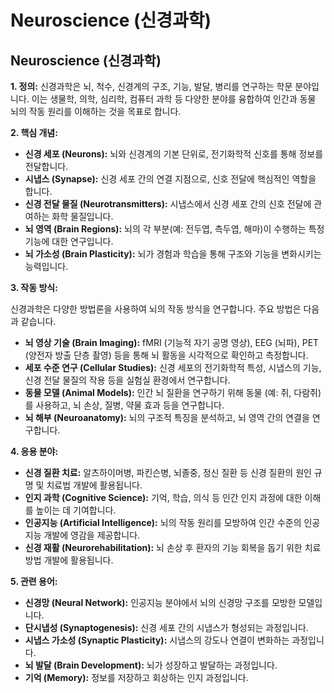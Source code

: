 # Neuroscience (신경과학)

## Neuroscience (신경과학)

**1. 정의:** 신경과학은 뇌, 척수, 신경계의 구조, 기능, 발달, 병리를 연구하는 학문 분야입니다. 이는 생물학, 의학, 심리학, 컴퓨터 과학 등 다양한 분야를 융합하여 인간과 동물 뇌의 작동 원리를 이해하는 것을 목표로 합니다.

**2. 핵심 개념:**

*   **신경 세포 (Neurons):** 뇌와 신경계의 기본 단위로, 전기화학적 신호를 통해 정보를 전달합니다.
*   **시냅스 (Synapse):** 신경 세포 간의 연결 지점으로, 신호 전달에 핵심적인 역할을 합니다.
*   **신경 전달 물질 (Neurotransmitters):** 시냅스에서 신경 세포 간의 신호 전달에 관여하는 화학 물질입니다.
*   **뇌 영역 (Brain Regions):** 뇌의 각 부분(예: 전두엽, 측두엽, 해마)이 수행하는 특정 기능에 대한 연구입니다.
*   **뇌 가소성 (Brain Plasticity):** 뇌가 경험과 학습을 통해 구조와 기능을 변화시키는 능력입니다.

**3. 작동 방식:**

신경과학은 다양한 방법론을 사용하여 뇌의 작동 방식을 연구합니다. 주요 방법은 다음과 같습니다.

*   **뇌 영상 기술 (Brain Imaging):** fMRI (기능적 자기 공명 영상), EEG (뇌파), PET (양전자 방출 단층 촬영) 등을 통해 뇌 활동을 시각적으로 확인하고 측정합니다.
*   **세포 수준 연구 (Cellular Studies):** 신경 세포의 전기화학적 특성, 시냅스의 기능, 신경 전달 물질의 작용 등을 실험실 환경에서 연구합니다.
*   **동물 모델 (Animal Models):** 인간 뇌 질환을 연구하기 위해 동물 (예: 쥐, 다람쥐)를 사용하고, 뇌 손상, 질병, 약물 효과 등을 연구합니다.
*   **뇌 해부 (Neuroanatomy):** 뇌의 구조적 특징을 분석하고, 뇌 영역 간의 연결을 연구합니다.

**4. 응용 분야:**

*   **신경 질환 치료:** 알츠하이머병, 파킨슨병, 뇌졸중, 정신 질환 등 신경 질환의 원인 규명 및 치료법 개발에 활용됩니다.
*   **인지 과학 (Cognitive Science):** 기억, 학습, 의식 등 인간 인지 과정에 대한 이해를 높이는 데 기여합니다.
*   **인공지능 (Artificial Intelligence):** 뇌의 작동 원리를 모방하여 인간 수준의 인공지능 개발에 영감을 제공합니다.
*   **신경 재활 (Neurorehabilitation):** 뇌 손상 후 환자의 기능 회복을 돕기 위한 치료 방법 개발에 활용됩니다.

**5. 관련 용어:**

*   **신경망 (Neural Network):** 인공지능 분야에서 뇌의 신경망 구조를 모방한 모델입니다.
*   **단시냅성 (Synaptogenesis):** 신경 세포 간의 시냅스가 형성되는 과정입니다.
*   **시냅스 가소성 (Synaptic Plasticity):** 시냅스의 강도나 연결이 변화하는 과정입니다.
*   **뇌 발달 (Brain Development):** 뇌가 성장하고 발달하는 과정입니다.
*   **기억 (Memory):** 정보를 저장하고 회상하는 인지 과정입니다.